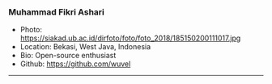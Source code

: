 ### Muhammad Fikri Ashari
- Photo: https://siakad.ub.ac.id/dirfoto/foto/foto_2018/185150200111017.jpg
- Location: Bekasi, West Java, Indonesia
- Bio: Open-source enthusiast
- Github: https://github.com/wuvel
***
